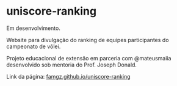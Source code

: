 # uniscore-ranking

Em desenvolvimento.

Website para divulgação do ranking de equipes participantes do campeonato de vôlei.

Projeto educacional de extensão em parceria com @mateusmaiia desenvolvido sob mentoria do Prof. Joseph Donald.

Link da página: [famgz.github.io/uniscore-ranking](famgz.github.io/uniscore-ranking)
